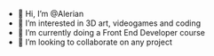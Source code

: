 - 👋 Hi, I’m @Alerian
- 👀 I’m interested in 3D art, videogames and coding
- 🌱 I’m currently doing a Front End Developer course
- 💞️ I’m looking to collaborate on any project

<!---
Alerian/Alerian is a ✨ special ✨ repository because its `README.md` (this file) appears on your GitHub profile.
You can click the Preview link to take a look at your changes.
--->
